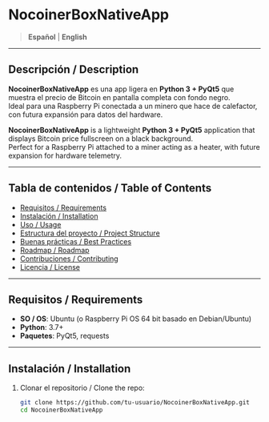 # NocoinerBoxNativeApp

> **Español** | **English**

---

## Descripción / Description

**NocoinerBoxNativeApp** es una app ligera en **Python 3 + PyQt5** que muestra el precio de Bitcoin en pantalla completa con fondo negro.  
Ideal para una Raspberry Pi conectada a un minero que hace de calefactor, con futura expansión para datos del hardware.

**NocoinerBoxNativeApp** is a lightweight **Python 3 + PyQt5** application that displays Bitcoin price fullscreen on a black background.  
Perfect for a Raspberry Pi attached to a miner acting as a heater, with future expansion for hardware telemetry.

---

## Tabla de contenidos / Table of Contents

- [Requisitos / Requirements](#requisitos--requirements)  
- [Instalación / Installation](#instalación--installation)  
- [Uso / Usage](#uso--usage)  
- [Estructura del proyecto / Project Structure](#estructura-del-proyecto--project-structure)  
- [Buenas prácticas / Best Practices](#buenas-prácticas--best-practices)  
- [Roadmap / Roadmap](#roadmap--roadmap)  
- [Contribuciones / Contributing](#contribuciones--contributing)  
- [Licencia / License](#licencia--license)  

---

## Requisitos / Requirements

- **SO / OS**: Ubuntu (o Raspberry Pi OS 64 bit basado en Debian/Ubuntu)  
- **Python**: 3.7+  
- **Paquetes**: PyQt5, requests  

---

## Instalación / Installation

1. Clonar el repositorio / Clone the repo:
   ```bash
   git clone https://github.com/tu-usuario/NocoinerBoxNativeApp.git
   cd NocoinerBoxNativeApp
